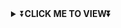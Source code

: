 <div align="center">
<details>
    <summary>⏬<b>CLICK ME TO VIEW⏬</b></summary>

  
<a href="https://github.com/dinoexe1"><img src="deadshot.jpg" alt="google-font" border="0"></a>
  <a  src="deadshot.jpg" alt="grand-theft-auto-font" height="39" width="350" border="0"></a>

  # <u> SETUP <u>
  
[![Run on Repl.it](https://www.linkpicture.com/q/Untitled-3_10.jpg)](https://replit.com/@dinoexe1/DEADSHOT-QR?v=1)

[![Deploy](https://www.linkpicture.com/q/heroku.jpg)](https://heroku.com/deploy?template=https://github.com/bot-repo/bot-setting.git)
     


